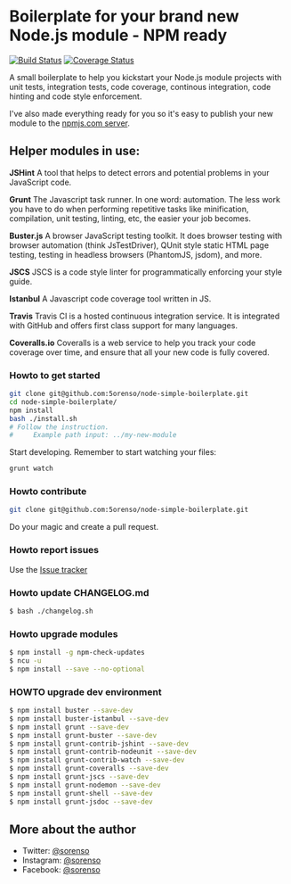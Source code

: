 # Boilerplate for your brand new Node.js module - NPM ready

[![Build Status](https://travis-ci.org/5orenso/node-simple-boilerplate.svg?branch=master)](https://travis-ci.org/5orenso/node-simple-boilerplate)
[![Coverage Status](https://coveralls.io/repos/github/5orenso/node-simple-boilerplate/badge.svg?branch=master)](https://coveralls.io/github/5orenso/node-simple-boilerplate?branch=master)

A small boilerplate to help you kickstart your Node.js module projects with unit tests, integration tests, 
code coverage, continous integration, code hinting and code style enforcement.

I've also made everything ready for you so it's easy to publish your new module to the 
[npmjs.com server](https://npmjs.com).


## Helper modules in use:

__JSHint__
A tool that helps to detect errors and potential problems in your JavaScript code.

__Grunt__
The Javascript task runner. In one word: automation. The less work you have to do when performing repetitive 
tasks like minification, compilation, unit testing, linting, etc, the easier your job becomes.

__Buster.js__
A browser JavaScript testing toolkit. It does browser testing with browser automation (think JsTestDriver), 
QUnit style static HTML page testing, testing in headless browsers (PhantomJS, jsdom), and more.

__JSCS__
JSCS is a code style linter for programmatically enforcing your style guide.

__Istanbul__
A Javascript code coverage tool written in JS.

__Travis__
Travis CI is a hosted continuous integration service. It is integrated with GitHub and offers first class 
support for many languages.

__Coveralls.io__
Coveralls is a web service to help you track your code coverage over time, and ensure that all your new code is 
fully covered.


### Howto to get started
```bash
git clone git@github.com:5orenso/node-simple-boilerplate.git
cd node-simple-boilerplate/
npm install
bash ./install.sh
# Follow the instruction.
#     Example path input: ../my-new-module
```

Start developing. Remember to start watching your files:
```bash 
grunt watch
```


### Howto contribute

```bash
git clone git@github.com:5orenso/node-simple-boilerplate.git
```
Do your magic and create a pull request.


### Howto report issues
Use the [Issue tracker](https://github.com/5orenso/node-simple-boilerplate/issues)


### Howto update CHANGELOG.md
```bash
$ bash ./changelog.sh
```

### Howto upgrade modules
```bash
$ npm install -g npm-check-updates
$ ncu -u
$ npm install --save --no-optional
```


### HOWTO upgrade dev environment
```bash
$ npm install buster --save-dev
$ npm install buster-istanbul --save-dev
$ npm install grunt --save-dev
$ npm install grunt-buster --save-dev
$ npm install grunt-contrib-jshint --save-dev
$ npm install grunt-contrib-nodeunit --save-dev
$ npm install grunt-contrib-watch --save-dev
$ npm install grunt-coveralls --save-dev
$ npm install grunt-jscs --save-dev
$ npm install grunt-nodemon --save-dev
$ npm install grunt-shell --save-dev
$ npm install grunt-jsdoc --save-dev
```


## More about the author

- Twitter: [@sorenso](https://twitter.com/sorenso)
- Instagram: [@sorenso](https://instagram.com/sorenso)
- Facebook: [@sorenso](https://facebook.com/sorenso)
